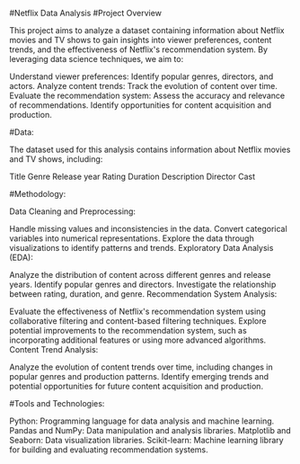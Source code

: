 #Netflix Data Analysis
#Project Overview

This project aims to analyze a dataset containing information about Netflix movies and TV shows to gain insights into viewer preferences, content trends, and the effectiveness of Netflix's recommendation system. By leveraging data science techniques, we aim to:

Understand viewer preferences: Identify popular genres, directors, and actors.
Analyze content trends: Track the evolution of content over time.
Evaluate the recommendation system: Assess the accuracy and relevance of recommendations.
Identify opportunities for content acquisition and production.

#Data:

The dataset used for this analysis contains information about Netflix movies and TV shows, including:

Title
Genre
Release year
Rating
Duration
Description
Director
Cast

#Methodology:

Data Cleaning and Preprocessing:

Handle missing values and inconsistencies in the data.
Convert categorical variables into numerical representations.
Explore the data through visualizations to identify patterns and trends.
Exploratory Data Analysis (EDA):

Analyze the distribution of content across different genres and release years.
Identify popular genres and directors.
Investigate the relationship between rating, duration, and genre.
Recommendation System Analysis:

Evaluate the effectiveness of Netflix's recommendation system using collaborative filtering and content-based filtering techniques.
Explore potential improvements to the recommendation system, such as incorporating additional features or using more advanced algorithms.
Content Trend Analysis:

Analyze the evolution of content trends over time, including changes in popular genres and production patterns.
Identify emerging trends and potential opportunities for future content acquisition and production.

#Tools and Technologies:

Python: Programming language for data analysis and machine learning.
Pandas and NumPy: Data manipulation and analysis libraries.
Matplotlib and Seaborn: Data visualization libraries.
Scikit-learn: Machine learning library for building and evaluating recommendation systems.

